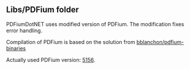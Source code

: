 ## Libs/PDFium folder

PDFiumDotNET uses modified version of PDFium. The modification fixes error handling.

Compilation of PDFium is based on the solution from [bblanchon/pdfium-binaries](https://github.com/bblanchon)

Actually used PDFium version: [5156](https://pdfium.googlesource.com/pdfium/+/refs/heads/chromium/5156).
